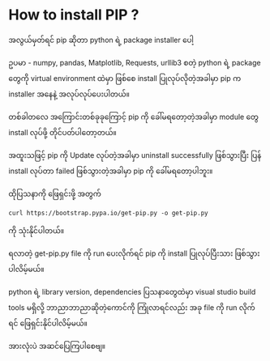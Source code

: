 # How to install PIP ?

အလွယ်မှတ်ရင် pip ဆိုတာ python ရဲ့ package installer ပေါ့

ဥပမာ -  numpy, pandas, Matplotlib, Requests, urllib3 စတဲ့  python ရဲ့ package တွေကို 
virtual environment ထဲမှာ ဖြစ်စေ install ပြုလုပ်လိုတဲ့အခါမှာ pip က installer အနေနဲ့ အလုပ်လုပ်ပေးပါတယ်။ 

တစ်ခါတလေ အကြောင်းတစ်ခုခုကြောင့် pip ကို ခေါ်မရတော့တဲ့အခါမှာ  module တွေ install လုပ်ဖို့ တိုင်ပတ်ပါတော့တယ်။

အထူးသဖြင့် pip ကို Update လုပ်တဲ့အခါမှာ uninstall successfully ဖြစ်သွားပြီး ပြန် install လုပ်တာ failed 
ဖြစ်သွားတဲ့အခါမှာ pip ကို ခေါ်မရတော့ပါဘူး။

ထိုပြသနာကို ဖြေရှင်းဖို့ အတွက် 

    curl https://bootstrap.pypa.io/get-pip.py -o get-pip.py

 ကို သုံးနိုင်ပါတယ်။ 

ရလာတဲ့ get-pip.py file ကို run ပေးလိုက်ရင် pip ကို install ပြုလုပ်ပြီးသား ဖြစ်သွားပါလိမ့်မယ်။

python ရဲ့ library  version, dependencies ပြသနာတွေထဲမှာ visual studio build tools မရှိလို့ 
ဘာညာဘာညာဆိုတဲ့ကောင်ကို ကြုံလာရင်လည်း အခု file ကို run လိုက်ရင် ဖြေရှင်းနိုင်ပါလိမ့်မယ်။

အားလုံးပဲ အဆင်ပြေကြပါစေဗျ။ 